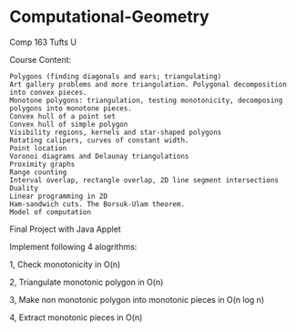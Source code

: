 # Computational-Geometry
Comp 163 Tufts U

Course Content:

    Polygons (finding diagonals and ears; triangulating)
    Art gallery problems and more triangulation. Polygonal decomposition into convex pieces.
    Monotone polygons: triangulation, testing monotonicity, decomposing polygons into monotone pieces.
    Convex hull of a point set
    Convex hull of simple polygon
    Visibility regions, kernels and star-shaped polygons
    Rotating calipers, curves of constant width.
    Point location
    Voronoi diagrams and Delaunay triangulations
    Proximity graphs
    Range counting
    Interval overlap, rectangle overlap, 2D line segment intersections
    Duality
    Linear programming in 2D
    Ham-sandwich cuts. The Borsuk-Ulam theorem.
    Model of computation

Final Project with Java Applet

Implement following 4 alogrithms:

1, Check monotonicity in O(n)

2, Triangulate monotonic polygon in O(n)

3, Make non monotonic polygon into monotonic pieces in O(n log n)

4, Extract monotonic pieces in O(n)
